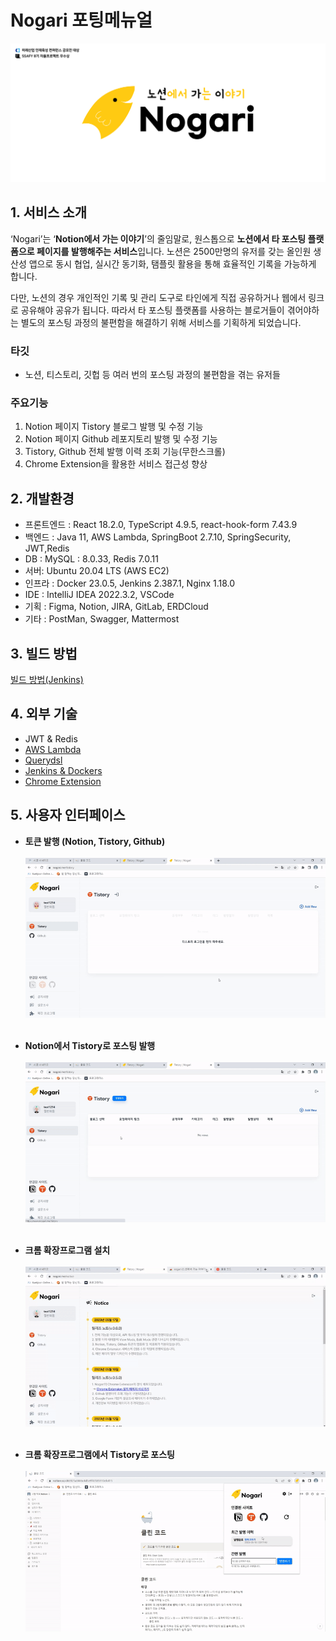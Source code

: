 # Nogari 포팅메뉴얼

![Nogari_Manual](/images/Nogari_Manual.png)

## 1. 서비스 소개

‘Nogari’는 ‘**Notion에서 가는 이야기**’의 줄임말로, 원스톱으로 **노션에서 타 포스팅 플랫폼으로 페이지를 발행해주는 서비스**입니다. 노션은 2500만명의 유저를 갖는 올인원 생산성 앱으로 동시 협업, 실시간 동기화, 탬플릿 활용을 통해 효율적인 기록을 가능하게 합니다. 

다만, 노션의 경우 개인적인 기록 및 관리 도구로 타인에게 직접 공유하거나 웹에서 링크로 공유해야 공유가 됩니다. 따라서 타 포스팅 플랫폼를 사용하는 블로거들이 겪어야하는 별도의 포스팅 과정의 불편함을 해결하기 위해 서비스를 기획하게 되었습니다. 

### 타깃

- 노션, 티스토리, 깃헙 등 여러 번의 포스팅 과정의 불편함을 겪는 유저들  

### 주요기능

1. Notion 페이지 Tistory 블로그 발행 및 수정 기능
2. Notion 페이지 Github 레포지토리 발행 및 수정 기능
3. Tistory, Github 전체 발행 이력 조회 기능(무한스크롤)
4. Chrome Extension을 활용한 서비스 접근성 향상

## 2. 개발환경

- 프론트엔드 : React 18.2.0, TypeScript 4.9.5, react-hook-form 7.43.9
- 백엔드 : Java 11, AWS Lambda, SpringBoot 2.7.10, SpringSecurity, JWT,Redis
- DB : MySQL : 8.0.33, Redis 7.0.11
- 서버: Ubuntu 20.04 LTS (AWS EC2)
- 인프라 : Docker 23.0.5, Jenkins 2.387.1, Nginx 1.18.0
- IDE : IntelliJ IDEA 2022.3.2, VSCode
- 기획 : Figma, Notion, JIRA, GitLab, ERDCloud
- 기타 : PostMan, Swagger, Mattermost

## 3. 빌드 방법

[빌드 방법(Jenkins)](https://www.notion.so/Jenkins-b306348c288f4a6589750a56bdc3f423)

## 4. 외부 기술

- JWT & Redis
- [AWS Lambda](https://www.notion.so/AWS-Lambda-733190948f3f4a4bbb96c65d543396bc)
- [Querydsl ](https://www.notion.so/Querydsl-559a247757f34284ad839c1d5ddb8835)
- [Jenkins & Dockers](https://www.notion.so/Jenkins-Dockers-72ce8fe0e808414380da8c519af2d0bc)
- [Chrome Extension](https://www.notion.so/Chrome-Extension-e52987440b7d44648e30df635dac8352)

## 5. 사용자 인터페이스

- <b>토큰 발행 (Notion, Tistory, Github)</b><br/>  
![토큰발행](/images/토큰발행.gif)<br/><br/>   

- <b>Notion에서 Tistory로 포스팅 발행</b><br/>  
![티스토리발행](/images/티스토리발행.gif)<br/><br/>   

- <b>크롬 확장프로그램 설치</b><br/>    
![확장프로그램설치](/images/확장프로그램설치.gif)<br/><br/>    

- <b>크롬 확장프로그램에서 Tistory로 포스팅</b><br/>  
![확장프로그램사용](/images/확장프로그램사용.gif)<br/><br/>    




